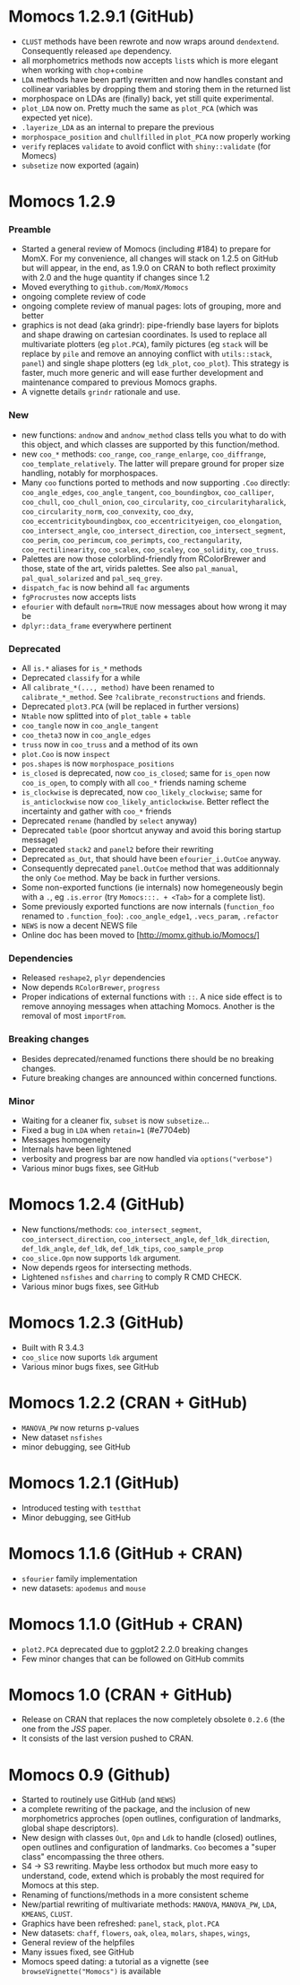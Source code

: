 # Momocs 1.2.9.1 (GitHub)
* `CLUST` methods have been rewrote and now wraps around `dendextend`. Consequently released `ape` dependency.
* all morphometrics methods now accepts `list`s which is more elegant when working with `chop`+`combine`
* `LDA` methods have been partly rewritten and now handles constant and collinear variables by dropping them and storing them in the returned list
* morphospace on LDAs are (finally) back, yet still quite experimental.
* `plot_LDA` now on. Pretty much the same as `plot_PCA` (which was expected yet nice).
* `.layerize_LDA` as an internal to prepare the previous
* `morphospace_position` and `chullfilled` in `plot_PCA` now properly working
* `verify` replaces `validate` to avoid conflict with `shiny::validate` (for Momecs)
* `subsetize` now exported (again)

# Momocs 1.2.9
### Preamble
* Started a general review of Momocs (including #184) to prepare for MomX. For my convenience, all changes will stack on 1.2.5 on GitHub but will appear, in the end, as 1.9.0 on CRAN to both reflect proximity with 2.0 and the huge quantity if changes since 1.2
* Moved everything to `github.com/MomX/Momocs`
* ongoing complete review of code
* ongoing complete review of manual pages: lots of grouping, more and better
* graphics is not dead (aka grindr): pipe-friendly base layers for biplots and shape drawing on cartesian coordinates. Is used to replace all multivariate plotters (eg `plot.PCA`), family pictures (eg `stack` will be replace by `pile` and remove an annoying conflict with `utils::stack`, `panel`) and single shape plotters (eg `ldk_plot`, `coo_plot`). This strategy is faster, much more generic and will ease further development and maintenance compared to previous Momocs graphs.
* A vignette details `grindr` rationale and use.

### New
* new functions: `andnow` and `andnow_method` class tells you what to do with this object, and which classes are supported by this function/method.
* new `coo_*` methods: `coo_range`, `coo_range_enlarge`, `coo_diffrange`, `coo_template_relatively`. The latter will prepare ground for proper size handling, notably for morphospaces.
* Many `coo` functions ported to methods and now supporting `.Coo` directly: `coo_angle_edges`, `coo_angle_tangent`, `coo_boundingbox`, `coo_calliper`, `coo_chull`, `coo_chull_onion`, `coo_circularity`, `coo_circularityharalick`, `coo_circularity_norm`, `coo_convexity`, `coo_dxy`, `coo_eccentricityboundingbox`, `coo_eccentricityeigen`, `coo_elongation`, `coo_intersect_angle`, `coo_intersect_direction`, `coo_intersect_segment`, `coo_perim`, `coo_perimcum`, `coo_perimpts`, `coo_rectangularity`, `coo_rectilinearity`, `coo_scalex`, `coo_scaley`, `coo_solidity`, `coo_truss`.
* Palettes are now those colorblind-friendly from RColorBrewer and those, state of the art, virids palettes. See also `pal_manual`, `pal_qual_solarized` and `pal_seq_grey`.
* `dispatch_fac` is now behind all `fac` arguments
* `fgProcrustes` now accepts lists
* `efourier` with default `norm=TRUE` now messages about how wrong it may be
* `dplyr::data_frame` everywhere pertinent

### Deprecated
* All `is.*` aliases for `is_*` methods
* Deprecated `classify` for a while
* All `calibrate_*(..., method)` have been renamed to `calibrate_*_method`. See `?calibrate_reconstructions` and friends.
* Deprecated `plot3.PCA` (will be replaced in further versions)
* `Ntable` now splitted into of `plot_table` + `table`
* `coo_tangle` now in `coo_angle_tangent`
* `coo_theta3` now in `coo_angle_edges`
* `truss` now in `coo_truss` and a method of its own
* `plot.Coo` is now `inspect`
* `pos.shapes` is now `morphospace_positions`
* `is_closed` is deprecated, now `coo_is_closed`; same for `is_open` now `coo_is_open`, to comply with all `coo_*` friends naming scheme
* `is_clockwise` is deprecated, now `coo_likely_clockwise`; same for `is_anticlockwise` now `coo_likely_anticlockwise`. Better reflect the incertainty and gather with `coo_*` friends
* Deprecated `rename` (handled by `select` anyway)
* Deprecated `table` (poor shortcut anyway and avoid this boring startup message)
* Deprecated `stack2` and `panel2` before their rewriting
* Deprecated `as_Out`, that should have been `efourier_i.OutCoe` anyway.
* Consequently deprecated `panel.OutCoe` method that was additionnaly the only `Coe` method. May be back in further versions.
* Some non-exported functions (ie internals) now homegeneously begin with a `.`, eg `.is.error` (try `Momocs:::. + <Tab>` for a complete list).
* Some previously exported functions are now internals (`function_foo` renamed to `.function_foo`): `.coo_angle_edge1`, `.vecs_param`, `.refactor`
* `NEWS` is now a decent NEWS file
* Online doc has been moved to [http://momx.github.io/Momocs/]

### Dependencies
* Released `reshape2`, `plyr` dependencies
* Now depends `RColorBrewer`, `progress`
* Proper indications of external functions with `::`. A nice side effect is to remove annoying messages when attaching Momocs. Another is the removal of most `importFrom`.

### Breaking changes
* Besides deprecated/renamed functions there should be no breaking changes.
* Future breaking changes are announced within concerned functions.

### Minor
* Waiting for a cleaner fix, `subset` is now `subsetize`...
* Fixed a bug in `LDA` when `retain=1` (#e7704eb)
* Messages homogeneity
* Internals have been lightened
* verbosity and progress bar are now handled via `options("verbose")`
* Various minor bugs fixes, see GitHub


# Momocs 1.2.4 (GitHub)
* New functions/methods: `coo_intersect_segment`, `coo_intersect_direction`, `coo_intersect_angle`, `def_ldk_direction`, `def_ldk_angle`, `def_ldk`, `def_ldk_tips`, `coo_sample_prop`
* `coo_slice.Opn` now supports `ldk` argument.
* Now depends rgeos for intersecting methods.
* Lightened `nsfishes` and `charring` to comply R CMD CHECK.
* Various minor bugs fixes, see GitHub


# Momocs 1.2.3 (GitHub)
* Built with R 3.4.3
* `coo_slice` now suports `ldk` argument
* Various minor bugs fixes, see GitHub


# Momocs 1.2.2 (CRAN + GitHub)
* `MANOVA_PW` now returns p-values
* New dataset `nsfishes`
* minor debugging, see GitHub

# Momocs 1.2.1 (GitHub)
* Introduced testing with `testthat`
* Minor debugging, see GitHub

# Momocs 1.1.6 (GitHub + CRAN)
* `sfourier` family implementation
* new datasets: `apodemus` and `mouse`

# Momocs 1.1.0 (GitHub + CRAN)
* `plot2.PCA` deprecated due to ggplot2 2.2.0 breaking changes
* Few minor changes that can be followed on GitHub commits

# Momocs 1.0 (CRAN + GitHub)
* Release on CRAN that replaces the now completely obsolete `0.2.6` (the one from the _JSS_ paper.
* It consists of the last version pushed to CRAN.

# Momocs 0.9 (Github)
* Started to routinely use GitHub (and `NEWS`)
* a complete rewriting of the package, and the inclusion of new morphometrics approches (open outlines, configuration of landmarks, global shape descriptors).
* New design with classes `Out`, `Opn` and `Ldk` to handle
(closed) outlines, open outlines and configuration of landmarks. `Coo` becomes a "super class" encompassing the three others.
* S4 -> S3 rewriting. Maybe less orthodox but much more easy to understand, code, extend which is probably the most required for Momocs at this step.
* Renaming of functions/methods in a more consistent scheme
* New/partial rewriting of multivariate methods: `MANOVA`, `MANOVA_PW`, `LDA`, `KMEANS`, `CLUST`.
* Graphics have been refreshed: `panel`, `stack`, `plot.PCA`
* New datasets: `chaff`, `flowers`, `oak`, `olea`, `molars`, `shapes`, `wings`,
* General review of the helpfiles
* Many issues fixed, see GitHub
* Momocs speed dating: a tutorial as a vignette (see `browseVignette("Momocs")` is available
